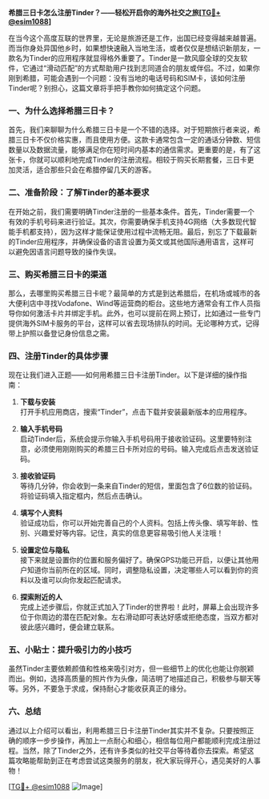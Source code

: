 **希腊三日卡怎么注册Tinder？——轻松开启你的海外社交之旅[[TG💪+ @esim1088](https://t.me/s/esim1088)]**

在当今这个高度互联的世界里，无论是旅游还是工作，出国已经变得越来越普遍。而当你身处异国他乡时，如果想快速融入当地生活，或者仅仅是想结识新朋友，一款名为Tinder的应用程序就显得格外重要了。Tinder是一款风靡全球的交友软件，它通过“滑动匹配”的方式帮助用户找到志同道合的朋友或伴侣。不过，如果你刚到希腊，可能会遇到一个问题：没有当地的电话号码和SIM卡，该如何注册Tinder呢？别担心，这篇文章将手把手教你如何搞定这个问题。

### 一、为什么选择希腊三日卡？

首先，我们来聊聊为什么希腊三日卡是一个不错的选择。对于短期旅行者来说，希腊三日卡不仅价格实惠，而且使用方便。这款卡通常包含一定的通话分钟数、短信数量以及数据流量，能够满足你在短时间内基本的通信需求。更重要的是，有了这张卡，你就可以顺利地完成Tinder的注册流程。相较于购买长期套餐，三日卡更加灵活，适合那些只会在希腊停留几天的游客。

### 二、准备阶段：了解Tinder的基本要求

在开始之前，我们需要明确Tinder注册的一些基本条件。首先，Tinder需要一个有效的手机号码来进行验证。其次，你需要确保手机支持4G网络（大多数现代智能手机都支持），因为这样才能保证使用过程中流畅无阻。最后，别忘了下载最新的Tinder应用程序，并确保设备的语言设置为英文或其他国际通用语言，这样可以避免因语言问题导致的操作失误。

### 三、购买希腊三日卡的渠道

那么，去哪里购买希腊三日卡呢？最简单的方式是到达希腊后，在机场或城市的各大便利店中寻找Vodafone、Wind等运营商的柜台。这些地方通常会有工作人员指导你如何激活卡片并绑定手机。此外，也可以提前在网上预订，比如通过一些专门提供海外SIM卡服务的平台，这样可以省去现场排队的时间。无论哪种方式，记得带上护照以备登记身份信息之需。

### 四、注册Tinder的具体步骤

现在让我们进入正题——如何用希腊三日卡注册Tinder。以下是详细的操作指南：

1. **下载与安装**  
   打开手机应用商店，搜索“Tinder”，点击下载并安装最新版本的应用程序。

2. **输入手机号码**  
   启动Tinder后，系统会提示你输入手机号码用于接收验证码。这里要特别注意，必须使用刚刚购买的希腊三日卡所对应的号码。输入完成后点击发送验证码。

3. **接收验证码**  
   等待几分钟，你会收到一条来自Tinder的短信，里面包含了6位数的验证码。将验证码填入指定框内，然后点击确认。

4. **填写个人资料**  
   验证成功后，你可以开始完善自己的个人资料。包括上传头像、填写年龄、性别、兴趣爱好等内容。记住，真实的信息更容易吸引他人关注哦！

5. **设置定位与隐私**  
   接下来就是设置你的位置和服务偏好了。确保GPS功能已开启，以便让其他用户知道你当前所在的区域。同时，调整隐私设置，决定哪些人可以看到你的资料以及谁可以向你发起匹配请求。

6. **探索附近的人**  
   完成上述步骤后，你就正式加入了Tinder的世界啦！此时，屏幕上会出现许多位于你周边的潜在匹配对象。左右滑动即可表达好感或拒绝态度，当双方都对彼此感兴趣时，便会建立联系。

### 五、小贴士：提升吸引力的小技巧

虽然Tinder主要依赖颜值和性格来吸引对方，但一些细节上的优化也能让你脱颖而出。例如，选择高质量的照片作为头像，简洁明了地描述自己，积极参与聊天等等。另外，不要急于求成，保持耐心才能收获真正的缘分。

### 六、总结

通过以上介绍可以看出，利用希腊三日卡注册Tinder其实并不复杂。只要按照正确的顺序一步步操作，再加上一点耐心和细心，相信每位用户都能顺利完成注册过程。当然，除了Tinder之外，还有许多类似的社交平台等待着你去探索。希望这篇攻略能帮助到正在考虑尝试这类服务的朋友，祝大家玩得开心，遇见美好的人事物！

[[TG💪+ @esim1088](https://t.me/s/esim1088) ![Image](https://i.postimg.cc/4NQfJmqS/Snipaste-2025-05-13-00-14-12.png)]